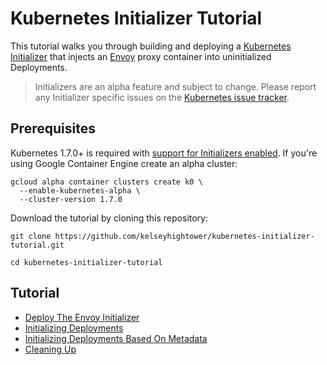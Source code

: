 # Kubernetes Initializer Tutorial

This tutorial walks you through building and deploying a [Kubernetes Initializer](https://kubernetes.io/docs/admin/extensible-admission-controllers/#what-are-initializers) that injects an [Envoy](https://lyft.github.io/envoy) proxy container into uninitialized Deployments. 

> Initializers are an alpha feature and subject to change. Please report any Initializer specific issues on the [Kubernetes issue tracker](https://github.com/kubernetes/kubernetes/issues).

## Prerequisites

Kubernetes 1.7.0+ is required with [support for Initializers enabled](https://kubernetes.io/docs/admin/extensible-admission-controllers/#enable-initializers-alpha-feature). If you're using Google Container Engine create an alpha cluster:

```
gcloud alpha container clusters create k0 \
  --enable-kubernetes-alpha \
  --cluster-version 1.7.0
```

Download the tutorial by cloning this repository:

```
git clone https://github.com/kelseyhightower/kubernetes-initializer-tutorial.git
```

```
cd kubernetes-initializer-tutorial
```

## Tutorial

* [Deploy The Envoy Initializer](docs/deploy-envoy-initializer.md)
* [Initializing Deployments](docs/initializing-deployments.md)
* [Initializing Deployments Based On Metadata](docs/initializing-deployments-based-on-metadata.md)
* [Cleaning Up](docs/cleanup.md)
